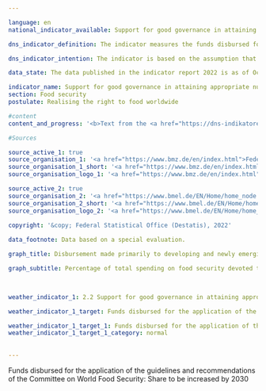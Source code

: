 ```yaml
---

language: en    
national_indicator_available: Support for good governance in attaining appropriate nutrition worldwide    

dns_indicator_definition: The indicator measures the funds disbursed for the application of the relevant international standards and recommendations on the realisation of the right to food (defined according to the Global Strategic Framework of the <abbr title="United Nations">UN</abbr> Committee on World Food Security (CFS)) as a percentage of total spending on food security.<br><br>    

dns_indicator_intention: The indicator is based on the assumption that the promotion of the application of international guidelines and recommendations on food security can improve the food situation and thus make an important contribution to the fulfilment of <abbr title="Sustainable Development Goals">SDG</abbr> 2&nbsp;and the realisation of the right to food.<br>The indicator measures the German contribution to enhancing good governance in the context of efforts to promote food security. The proportion of funds disbursed for food security that is used for governance is to increase accordingly by 2030.    

data_state: The data published in the indicator report 2022 is as of Oct 31 2022. The data shown on this platform is updated regularly, so that more current data may be available online than published in the <a href="https://dns-indikatoren.de/assets/publications/reports/en/2022.pdf">indicator report 2022</a>.    

indicator_name: Support for good governance in attaining appropriate nutrition worldwide    
section: Food security    
postulate: Realising the right to food worldwide    

#content     
content_and_progress: '<b>Text from the <a href="https://dns-indikatoren.de/assets/publications/reports/en/2021.pdf">Indicator Report 2021&nbsp;</a></b><br><br>The collection of data for the indicator is undertaken by the Federal Ministry of Food and Agriculture (<abbr title="Federal Ministry of Food and Agriculture">BMEL</abbr>) and the Federal Ministry for Economic Cooperation and Development (<abbr title="Federal Ministry for Economic Cooperation and Development">BMZ</abbr>). To this end, all project and programme documents relating to food security projects are examined. The initial survey for 2016&nbsp;was reviewed externally. That validation revealed that the data collection criteria and the definition of good governance needed to be specified in order to ensure comparability of the results. The methodology was subsequently revised.<br><br>A project is now counted if the objective, the effect matrix or the project description (a) specifically names a guideline or recommendation of the Global Strategic Framework for Food Security and Nutrition, or (b) a core element of the content of a guideline/recommendation is a substantial part of the project, and the project simultaneously aims to improve legal, institutional or political conditions. There must be congruity with the recording of the related spending as official development assistance (<abbr title="Official development assistance">ODA</abbr>).<br><br>In 2016, <abbr title="Euro">EUR</abbr> 148&nbsp;million of <abbr title="Official development assistance">ODA</abbr> for food security fell under the subheading of governance. On the basis of the revised methodology, this amount corresponds to 16.7% of the total expenditure of <abbr title="Euro">EUR</abbr> 887&nbsp;million. Both the total expenditure and the expenditure under the subheading of governance are thus considerably lower than the values calculated before the methodology was revised, which put governance expenditure for 2016&nbsp;at 32% of a total of <abbr title="Euro">EUR</abbr> 1,472&nbsp;million. This is primarily due to a redefinition of the concept of governance and the use of an additional criterion in the form of the <abbr title="Organisation for Economic Co-operation and Development">OECD</abbr> governance indicator or, alternatively, of the governance criteria used in German development cooperation. <br><br>In 2018, a total of <abbr title="Euro">EUR</abbr> 223&nbsp;million, or 18.3% of the total expenditure of <abbr title="Euro">EUR</abbr> 1,215&nbsp;million on <abbr title="Official development assistance">ODA</abbr> for food security, fell under the subheading of governance. Compared with the total amount of official development assistance, however, the proportions allocated to both governance and food security are small. In 2018, for example, total spending on <abbr title="Official development assistance">ODA</abbr> amounted to <abbr title="Euro">EUR</abbr> 25&nbsp;billion. Of that amount, 4.9% went to food security and 0.9% to good governance within the realm of food security.<br><br>The indicator represents one facet of Germany’s contribution to the achievement of <abbr title="Sustainable Development Goals">SDG</abbr> 2. In recent years the overall situation in the countries with which Germany engages in development cooperation initially showed a considerable improvement. According to figures from the United Nations Food and Agriculture Organization (<abbr title="Food and Agriculture Organization">FAO</abbr>), the percentage of people suffering from undernourishment in these partner countries fell from 19% in the year 2000&nbsp;to 14% in 2015. Current <abbr title="Food and Agriculture Organization">FAO</abbr> estimates, however, indicate that the undernourishment rate has been rising worldwide since 2015&nbsp;and that 280&nbsp;million people were undernourished in 2018. That corresponds to 11% of the world’s population.'    

#Sources    

source_active_1: true
source_organisation_1: '<a href="https://www.bmz.de/en/index.html">Federal Ministry for Economic Cooperation and Development</a>'
source_organisation_1_short: '<a href="https://www.bmz.de/en/index.html">Federal Ministry for Economic Cooperation and Development</a>'
source_organisation_logo_1: '<a href="https://www.bmz.de/en/index.html"><img src="https://dnsUpgradeEnvironment.github.io/dns-indicators/public/OrgImgEn/bmz.png" alt="Federal Ministry for Economic Cooperation and Development" title=" Click here to visit the homepage of the organizationFederal Ministry for Economic Cooperation and Development" style="height:60px; width:148px; border: transparent"/></a>'

source_active_2: true
source_organisation_2: '<a href="https://www.bmel.de/EN/Home/home_node.html">Federal Ministry of Food and Agriculture</a>'
source_organisation_2_short: '<a href="https://www.bmel.de/EN/Home/home_node.html">Federal Ministry of Food and Agriculture</a>'
source_organisation_logo_2: '<a href="https://www.bmel.de/EN/Home/home_node.html"><img src="https://dnsUpgradeEnvironment.github.io/dns-indicators/public/OrgImgEn/bmel.png" alt="Federal Ministry of Food and Agriculture" title=" Click here to visit the homepage of the organizationFederal Ministry of Food and Agriculture" style="height:60px; width:148px; border: transparent"/></a>'
    
copyright: '&copy; Federal Statistical Office (Destatis), 2022'    

data_footnote: Data based on a special evaluation.    

graph_title: Disbursement made primarily to developing and newly emerging countries to support good governance in the context of efforts to promote food security    

graph_subtitle: Percentage of total spending on food security devoted to good governance    

            

weather_indicator_1: 2.2 Support for good governance in attaining appropriate nutrition world-wide

weather_indicator_1_target: Funds disbursed for the application of the guidelines and recommendations of the <abbr title="United Nations">UN</abbr> Committee on World Food Security (CFS) to be increased appropriately as a percentage of total spending on food security by 2030

weather_indicator_1_target_1: Funds disbursed for the application of the guidelines and recommendations of the <abbr title="United Nations">UN</abbr> Committee on World Food Security (CFS) to be increased appropriately as a percentage of total spending on food security by 2030
weather_indicator_1_target_1_category: normal
    
    
---
```



<div>
  <div class="my-header">
    <label class="default">Funds disbursed for the application of the guidelines and recommendations of the Committee on World Food Security: Share to be increased by 2030
    </label>
  </div>
</div>
<div class="my-header-note">
  <label class="default">
  </label>
</div>